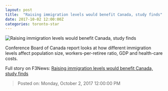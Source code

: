 ```yaml
---
layout: post
title:  "Raising immigration levels would benefit Canada, study finds"
date: 2017-10-02 12:00:00Z
categories: toronto-star
---
```


![Raising immigration levels would benefit Canada, study finds](https://www.thestar.com/content/dam/thestar/news/immigration/2017/10/02/raising-immigration-levels-would-slow-aging-population-raise-gdp-study-finds/immmigration_canada.jpg)

Conference Board of Canada report looks at how different immigration levels affect population size, workers-per-retiree ratio, GDP and health-care costs.


Full story on F3News: [Raising immigration levels would benefit Canada, study finds](http://www.f3nws.com/n/syrFGJ)

> Posted on: Monday, October 2, 2017 12:00:00 PM
